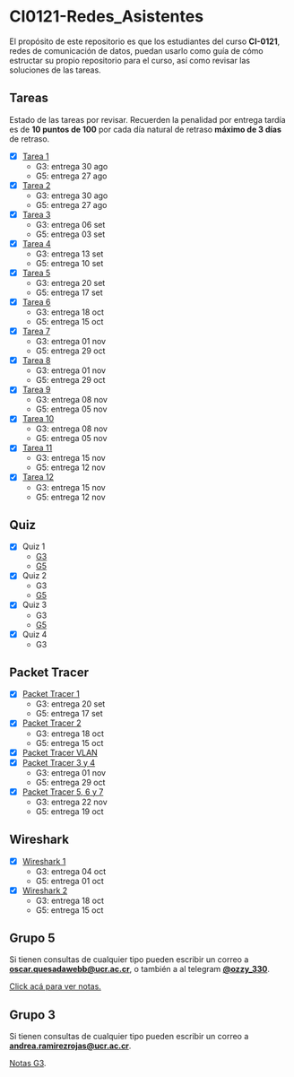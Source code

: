 # CI0121-Redes_Asistentes

El propósito de este repositorio es que los estudiantes del curso **CI-0121**, redes de comunicación de datos, puedan usarlo como guía de cómo estructar su propio repositorio para el curso, así como revisar las soluciones de las tareas.

## Tareas

Estado de las tareas por revisar. Recuerden la penalidad por entrega tardía es de **10 puntos de 100** por cada día natural de retraso **máximo de 3 días** de retraso.

- [x] [Tarea 1](./tareas/tarea1/)
  - G3: entrega 30 ago
  - G5: entrega 27 ago
- [x] [Tarea 2](./tareas/tarea2/)
  - G3: entrega 30 ago
  - G5: entrega 27 ago
- [x] [Tarea 3](./tareas/tarea3/)
  - G3: entrega 06 set
  - G5: entrega 03 set
- [x] [Tarea 4](./tareas/tarea4/)
  - G3: entrega 13 set
  - G5: entrega 10 set
- [x] [Tarea 5](./tareas/tarea5/)
  - G3: entrega 20 set
  - G5: entrega 17 set
- [x] [Tarea 6](./tareas/tarea6/)
  - G3: entrega 18 oct
  - G5: entrega 15 oct
- [x] [Tarea 7](./tareas/tarea7/)
  - G3: entrega 01 nov
  - G5: entrega 29 oct
- [x] [Tarea 8](./tareas/tarea8/)
  - G3: entrega 01 nov
  - G5: entrega 29 oct
- [x] [Tarea 9](./tareas/tarea9/)
  - G3: entrega 08 nov
  - G5: entrega 05 nov
- [x] [Tarea 10](./tareas/tarea10/)
  - G3: entrega 08 nov
  - G5: entrega 05 nov
- [x] [Tarea 11](./tareas/tarea11/)
  - G3: entrega 15 nov
  - G5: entrega 12 nov
- [x] [Tarea 12](./tareas/tarea12/)
  - G3: entrega 15 nov
  - G5: entrega 12 nov

## Quiz

- [x] Quiz 1
  - [G3](./quiz/G3/Quiz%201.pdf)
  - [G5](./quiz/G5/quiz1)
- [x] Quiz 2
  - G3
  - [G5](./quiz/G5/quiz2/)
- [x] Quiz 3
  - G3
  - [G5](./quiz/G5/quiz3/)
- [x] Quiz 4
  - G3

## Packet Tracer

- [x] [Packet Tracer 1](./packet_tracer/pt1/)
  - G3: entrega 20 set
  - G5: entrega 17 set
- [x] [Packet Tracer 2](./packet_tracer/pt2/)
  - G3: entrega 18 oct
  - G5: entrega 15 oct
- [x] [Packet Tracer VLAN](./packet_tracer/ptv/)
- [x] [Packet Tracer 3 y 4](./packet_tracer/pt3/)
  - G3: entrega 01 nov
  - G5: entrega 29 oct
- [x] [Packet Tracer 5, 6 y 7](./packet_tracer/pt4/)
  - G3: entrega 22 nov
  - G5: entrega 19 oct

## Wireshark

- [x] [Wireshark 1](./wireshark/ws1)
  - G3: entrega 04 oct
  - G5: entrega 01 oct
- [x] [Wireshark 2](./wireshark/ws2)
  - G3: entrega 18 oct
  - G5: entrega 15 oct

## Grupo 5

Si tienen consultas de cualquier tipo pueden escribir un correo a [**oscar.quesadawebb@ucr.ac.cr**](mailto:oscar.quesadawebb@ucr.ac.cr), o también a al telegram [**@ozzy_330**](https://t.me/ozzy_330).

[Click acá para ver notas.](https://docs.google.com/spreadsheets/d/1GakMUIu5vVlCsuaAX2JkWaBTBvURpckusxheio5P_Ko/edit?usp=sharing)

## Grupo 3

Si tienen consultas de cualquier tipo pueden escribir un correo a [**andrea.ramirezrojas@ucr.ac.cr**](mailto:andrea.ramirezrojas@ucr.ac.cr).

[Notas G3](https://docs.google.com/spreadsheets/d/1ZsYoLb9-j-n9hZe3fX56TR-2SzkQCf4EWsf-5r9LxEE/edit?usp=sharing).
